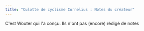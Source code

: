 ```yaml
---
title: "Culotte de cyclisme Cornelius : Notes du créateur"
---
```


<Fixme>C'est Wouter qui l'a conçu. Ils n'ont pas (encore) rédigé de notes</Fixme>


